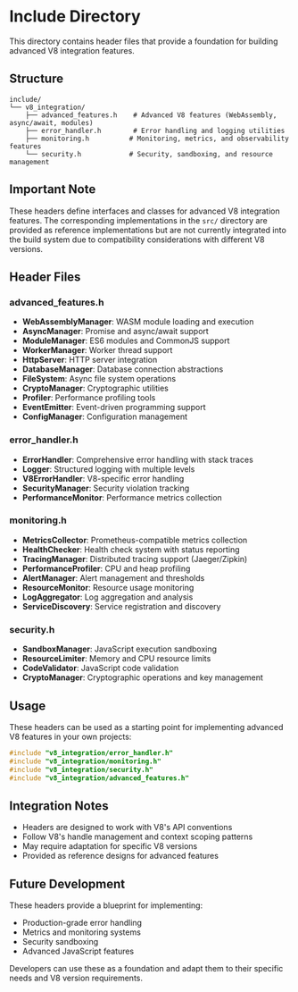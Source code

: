 # Include Directory

This directory contains header files that provide a foundation for building advanced V8 integration features.

## Structure

```
include/
└── v8_integration/
    ├── advanced_features.h    # Advanced V8 features (WebAssembly, async/await, modules)
    ├── error_handler.h        # Error handling and logging utilities
    ├── monitoring.h          # Monitoring, metrics, and observability features
    └── security.h            # Security, sandboxing, and resource management
```

## Important Note

These headers define interfaces and classes for advanced V8 integration features. The corresponding implementations in the `src/` directory are provided as reference implementations but are not currently integrated into the build system due to compatibility considerations with different V8 versions.

## Header Files

### advanced_features.h
- **WebAssemblyManager**: WASM module loading and execution
- **AsyncManager**: Promise and async/await support
- **ModuleManager**: ES6 modules and CommonJS support
- **WorkerManager**: Worker thread support
- **HttpServer**: HTTP server integration
- **DatabaseManager**: Database connection abstractions
- **FileSystem**: Async file system operations
- **CryptoManager**: Cryptographic utilities
- **Profiler**: Performance profiling tools
- **EventEmitter**: Event-driven programming support
- **ConfigManager**: Configuration management

### error_handler.h
- **ErrorHandler**: Comprehensive error handling with stack traces
- **Logger**: Structured logging with multiple levels
- **V8ErrorHandler**: V8-specific error handling
- **SecurityManager**: Security violation tracking
- **PerformanceMonitor**: Performance metrics collection

### monitoring.h
- **MetricsCollector**: Prometheus-compatible metrics collection
- **HealthChecker**: Health check system with status reporting
- **TracingManager**: Distributed tracing support (Jaeger/Zipkin)
- **PerformanceProfiler**: CPU and heap profiling
- **AlertManager**: Alert management and thresholds
- **ResourceMonitor**: Resource usage monitoring
- **LogAggregator**: Log aggregation and analysis
- **ServiceDiscovery**: Service registration and discovery

### security.h
- **SandboxManager**: JavaScript execution sandboxing
- **ResourceLimiter**: Memory and CPU resource limits
- **CodeValidator**: JavaScript code validation
- **CryptoManager**: Cryptographic operations and key management

## Usage

These headers can be used as a starting point for implementing advanced V8 features in your own projects:

```cpp
#include "v8_integration/error_handler.h"
#include "v8_integration/monitoring.h"
#include "v8_integration/security.h"
#include "v8_integration/advanced_features.h"
```

## Integration Notes

- Headers are designed to work with V8's API conventions
- Follow V8's handle management and context scoping patterns
- May require adaptation for specific V8 versions
- Provided as reference designs for advanced features

## Future Development

These headers provide a blueprint for implementing:
- Production-grade error handling
- Metrics and monitoring systems
- Security sandboxing
- Advanced JavaScript features

Developers can use these as a foundation and adapt them to their specific needs and V8 version requirements.